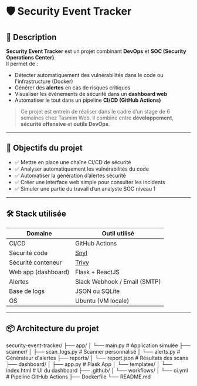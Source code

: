 # 🛡️ Security Event Tracker

## 📌 Description

**Security Event Tracker** est un projet combinant **DevOps** et **SOC (Security Operations Center)**.  
Il permet de :
- Détecter automatiquement des vulnérabilités dans le code ou l'infrastructure (Docker)
- Générer des **alertes** en cas de risques critiques
- Visualiser les événements de sécurité dans un **dashboard web**
- Automatiser le tout dans un pipeline **CI/CD (GitHub Actions)**

> Ce projet est entrein de réaliser dans le cadre d’un stage de 6 semaines chez Tasmim Web. Il combine entre **développement**, **sécurité offensive** et **outils DevOps**.

---

## 🎯 Objectifs du projet

- ✅ Mettre en place une chaîne CI/CD de sécurité
- ✅ Analyser automatiquement les vulnérabilités du code
- ✅ Automatiser la génération d’alertes sécurité
- ✅ Créer une interface web simple pour consulter les incidents
- ✅ Simuler une partie du travail d’un analyste SOC niveau 1

---

## 🛠️ Stack utilisée

| Domaine             | Outil utilisé                                  |
|----------------     |------------------------------------------------|
| CI/CD               | GitHub Actions                                 |
| Sécurité code       | [Snyl](https://github.com/)      |
| Sécurité conteneur  | [Trivy](https://github.com/aquasecurity/trivy) |
| Web app (dashboard) | Flask + ReactJS                               |
| Alertes             | Slack Webhook / Email (SMTP)                   |
| Base de logs        | JSON ou SQLite                                 |
| OS                  | Ubuntu (VM locale)                             |

---

## 📦 Architecture du projet

security-event-tracker/
├── app/
│ └── main.py # Application simulée
├── scanner/
│ ├── scan_logs.py # Scanner personnalisé
│ └── alerts.py # Générateur d'alertes
├── reports/
│ └── report.json # Résultats des scans
├── dashboard/
│ ├── app.py # Flask App
│ └── templates/
│ └── index.html # UI du dashboard
├── .github/
│ └── workflows/
│ └── ci.yml # Pipeline GitHub Actions
├── Dockerfile 
└── README.md



